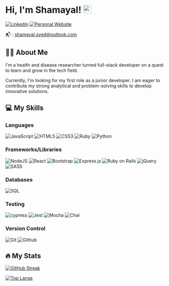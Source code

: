 # Hi, I'm Shamayal! <img src="https://media0.giphy.com/media/v1.Y2lkPTc5MGI3NjExMGQzODE4NDhhZjVkOThhMWJhOGJlODZhZTA1OGVjYzJkZDBkM2Y1ZSZlcD12MV9pbnRlcm5hbF9naWZzX2dpZklkJmN0PXM/UnyblOs6hGx9Mli7jq/giphy.gif" width="25" alt="GIF">

[![Linkedin](https://img.shields.io/badge/LinkedIn-0077B5?style=for-the-badge&logo=linkedin&logoColor=white)](https://www.linkedin.com/in/shamayal-syed/)
[![Personal Website](https://img.shields.io/badge/website-000000?style=for-the-badge&logo=About.me&logoColor=white)](https://shamayal.me/)

📬 : shamayal.syed@outlook.com

## 👩‍💻 About Me

I'm a health and disease researcher turned full-stack developer on a quest to learn and grow in the tech field.

Currently, I'm looking for my first role as a junior developer. I am eager to contribute my strong analytical and problem-solving skills to develop innovative solutions.

## 💻 My Skills

### Languages

![JavaScript](https://img.shields.io/badge/JavaScript-323330?style=for-the-badge&logo=javascript&logoColor=F7DF1E)
![HTML5](https://img.shields.io/badge/HTML5-E34F26?style=for-the-badge&logo=html5&logoColor=white)
![CSS3](https://img.shields.io/badge/CSS3-1572B6?style=for-the-badge&logo=css3&logoColor=white)
![Ruby](https://img.shields.io/badge/Ruby-CC342D?style=for-the-badge&logo=ruby&logoColor=white)
![Python](https://img.shields.io/badge/python-3670A0?style=for-the-badge&logo=python&logoColor=ffdd54)

### Frameworks/Libraries

![NodeJS](https://img.shields.io/badge/node.js-6DA55F?style=for-the-badge&logo=node.js&logoColor=white)
![React](https://img.shields.io/badge/react-%2320232a.svg?style=for-the-badge&logo=react&logoColor=%2361DAFB)
![Bootstrap](https://img.shields.io/badge/bootstrap-%238511FA.svg?style=for-the-badge&logo=bootstrap&logoColor=white)
![Express.js](https://img.shields.io/badge/express.js-%23404d59.svg?style=for-the-badge&logo=express&logoColor=%2361DAFB)
![Ruby on Rails](https://img.shields.io/badge/Ruby_on_Rails-CC0000?style=for-the-badge&logo=ruby-on-rails&logoColor=white)
![jQuery](https://img.shields.io/badge/jquery-%230769AD.svg?style=for-the-badge&logo=jquery&logoColor=white)
![SASS](https://img.shields.io/badge/SASS-hotpink.svg?style=for-the-badge&logo=SASS&logoColor=white)

### Databases

![SQL](https://img.shields.io/badge/PostgreSQL-316192?style=for-the-badge&logo=postgresql&logoColor=white)

### Testing

![cypress](https://img.shields.io/badge/-cypress-%23E5E5E5?style=for-the-badge&logo=cypress&logoColor=058a5e)
![Jest](https://img.shields.io/badge/-jest-%23C21325?style=for-the-badge&logo=jest&logoColor=white)
![Mocha](https://img.shields.io/badge/-mocha-%238D6748?style=for-the-badge&logo=mocha&logoColor=white)
![Chai](https://img.shields.io/badge/chai.js-323330?style=for-the-badge&logo=chai&logoColor=red)

### Version Control

![Git](https://img.shields.io/badge/git-%23F05033.svg?style=for-the-badge&logo=git&logoColor=white)
![Github](https://img.shields.io/badge/GitHub-100000?style=for-the-badge&logo=github&logoColor=white)

## 🔥 My Stats

[![GitHub Streak](https://streak-stats.demolab.com?user=Shamayal&theme=sunset-gradient&border_radius=10)](https://git.io/streak-stats)

[![Top Langs](https://github-readme-stats.vercel.app/api/top-langs/?username=Shamayal&layout=compact&theme=vision-friendly-dark)](https://github.com/anuraghazra/github-readme-stats)
